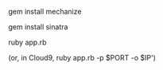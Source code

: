 gem install mechanize

gem install sinatra

ruby app.rb

(or, in Cloud9, ruby app.rb -p $PORT -o $IP')
